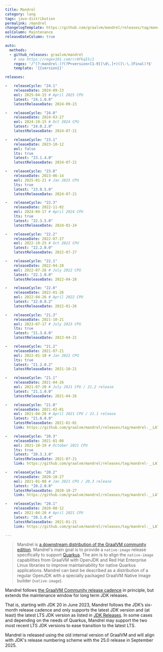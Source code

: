 ```yaml
---
title: Mandrel
category: lang
tags: java-distribution
permalink: /mandrel
changelogTemplate: https://github.com/graalvm/mandrel/releases/tag/mandrel-__LATEST__-Final
eolColumn: Maintenance
releaseDateColumn: true

auto:
  methods:
  - github_releases: graalvm/mandrel
    # see https://regex101.com/r/8FkqI5/1
    regex: '/^(?:mandrel-)?(?P<version>[1-9][\d\.]+)([\-\.]Final)?$'
    template: '{{version}}'

releases:

-   releaseCycle: "24.1"
    releaseDate: 2024-09-23
    eol: 2025-04-15 # April 2025 CPU
    latest: "24.1.0.0"
    latestReleaseDate: 2024-09-23

-   releaseCycle: "24.0"
    releaseDate: 2024-03-27
    eol: 2024-10-15 # Oct 2024 CPU
    latest: "24.0.2.0"
    latestReleaseDate: 2024-07-21

-   releaseCycle: "23.1"
    releaseDate: 2023-10-12
    eol: false
    lts: true
    latest: "23.1.4.0"
    latestReleaseDate: 2024-07-21

-   releaseCycle: "23.0"
    releaseDate: 2023-06-14
    eol: 2025-01-21 # Jan 2025 CPU
    lts: true
    latest: "23.0.5.0"
    latestReleaseDate: 2024-07-21

-   releaseCycle: "22.3"
    releaseDate: 2022-11-02
    eol: 2024-04-17 # April 2024 CPU
    lts: true
    latest: "22.3.5.0"
    latestReleaseDate: 2024-01-24

-   releaseCycle: "22.2"
    releaseDate: 2022-07-27
    eol: 2022-10-25 # Oct 2022 CPU
    latest: "22.2.0.0"
    latestReleaseDate: 2022-07-27

-   releaseCycle: "22.1"
    releaseDate: 2022-04-28
    eol: 2022-07-26 # July 2022 CPU
    latest: "22.1.0.0"
    latestReleaseDate: 2022-04-28

-   releaseCycle: "22.0"
    releaseDate: 2022-01-26
    eol: 2022-04-26 # April 2022 CPU
    latest: "22.0.0.2"
    latestReleaseDate: 2022-01-26

-   releaseCycle: "21.3"
    releaseDate: 2021-10-21
    eol: 2023-07-17 # July 2023 CPU
    lts: true
    latest: "21.3.6.0"
    latestReleaseDate: 2023-04-21

-   releaseCycle: "21.2"
    releaseDate: 2021-07-21
    eol: 2022-01-18 # Jan 2022 CPU
    lts: true
    latest: "21.2.0.2"
    latestReleaseDate: 2021-10-21

-   releaseCycle: "21.1"
    releaseDate: 2021-04-26
    eol: 2021-07-20 # July 2021 CPU / 21.2 release
    latest: "21.1.0.0"
    latestReleaseDate: 2021-04-26

-   releaseCycle: "21.0"
    releaseDate: 2021-02-01
    eol: 2021-04-26 # April 2021 CPU / 21.1 release
    latest: "21.0.0.0"
    latestReleaseDate: 2021-02-01
    link: https://github.com/graalvm/mandrel/releases/tag/mandrel-__LATEST__.Final

-   releaseCycle: "20.3"
    releaseDate: 2021-01-08
    eol: 2021-10-19 # October 2021 CPU
    lts: true
    latest: "20.3.3.0"
    latestReleaseDate: 2021-07-21
    link: https://github.com/graalvm/mandrel/releases/tag/mandrel-__LATEST__.Final

-   releaseCycle: "20.2"
    releaseDate: 2020-10-27
    eol: 2021-01-08 # Jan 2021 CPU / 20.3 release
    latest: "20.2.0.0"
    latestReleaseDate: 2020-10-27
    link: https://github.com/graalvm/mandrel/releases/tag/mandrel-__LATEST__.Final

-   releaseCycle: "20.1"
    releaseDate: 2020-08-12
    eol: 2021-04-20 # April 2021 CPU
    latest: "20.1.0.4"
    latestReleaseDate: 2021-01-21
    link: https://github.com/graalvm/mandrel/releases/tag/mandrel-__LATEST__.Final

---
```


> Mandrel is [a downstream distribution of the GraalVM community edition](https://developers.redhat.com/blog/2020/06/05/mandrel-a-community-distribution-of-graalvm-for-the-red-hat-build-of-quarkus/).
> Mandrel's main goal is to provide a `native-image` release specifically to
> support [Quarkus](https://quarkus.io). The aim is to align the `native-image`
> capabilities from GraalVM with OpenJDK and Red Hat Enterprise Linux libraries
> to improve maintainability for native Quarkus applications. Mandrel can best
> be described as a distribution of a regular OpenJDK with a specially packaged
> GraalVM Native Image builder (`native-image`).

Mandrel follows [the GraalVM Community release
cadence](https://www.graalvm.org/release-calendar/) in principle, but extends
the maintenance window for long term JDK releases.

That is, starting with JDK 20 in June 2023, Mandrel follows the JDK’s six-month
release cadence and only supports the latest JDK version and (at least) the latest LTS JDK version as listed in [JDK Releases](https://www.java.com/releases/). In some cases and depending on the needs of Quarkus, Mandrel may support the two most recent LTS JDK versions to ease transition to the latest LTS.

Mandrel is released using the old internal version of GraalVM and will align with JDK's release numbering scheme with the 25.0 release in September 2025.